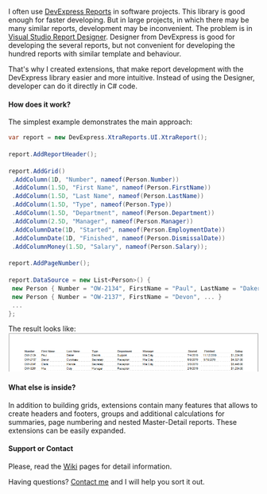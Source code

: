 I often use [DevExpress Reports](https://www.devexpress.com/subscriptions/reporting/) in software projects. This library is good enough for faster developing. But in large projects, in which there may be many similar reports, development may be inconvenient. The problem is in [Visual Studio Report Designer](https://docs.devexpress.com/XtraReports/4256/visual-studio-report-designer). Designer from DevExpress is good for developing the several reports, but not convenient for developing the hundred reports with similar template and behaviour.

That's why I created extensions, that make report development with the DevExpress library easier and more intuitive. Instead of using the Designer, developer can do it directly in C# code.

#### How does it work?

The simplest example demonstrates the main approach:

 ```csharp
var report = new DevExpress.XtraReports.UI.XtraReport();

report.AddReportHeader();

report.AddGrid()
  .AddColumn(1D, "Number", nameof(Person.Number))
  .AddColumn(1.5D, "First Name", nameof(Person.FirstName))
  .AddColumn(1.5D, "Last Name", nameof(Person.LastName))
  .AddColumn(1.5D, "Type", nameof(Person.Type))
  .AddColumn(1.5D, "Department", nameof(Person.Department))
  .AddColumn(2.5D, "Manager", nameof(Person.Manager))
  .AddColumnDate(1D, "Started", nameof(Person.EmploymentDate))
  .AddColumnDate(1D, "Finished", nameof(Person.DismissalDate))
  .AddColumnMoney(1.5D, "Salary", nameof(Person.Salary));

report.AddPageNumber();

report.DataSource = new List<Person>() { 
  new Person { Number = "OW-2134", FirstName = "Paul", LastName = "Daker", ... },
  new Person { Number = "OW-2137", FirstName = "Devon", ... } 
  ... 
};
```

The result looks like:
![Report Example](reportexample.png)

#### What else is inside?

In addition to building grids, extensions contain many features that allows to create headers and footers, groups and additional calculations for summaries,  page numbering and nested Master-Detail reports. These extensions can be easily expanded.

#### Support or Contact

Please, read the [Wiki](../../wiki) pages for detail information.

Having questions? [Contact me](https://github.com/CanadianBeaver) and I will help you sort it out.
